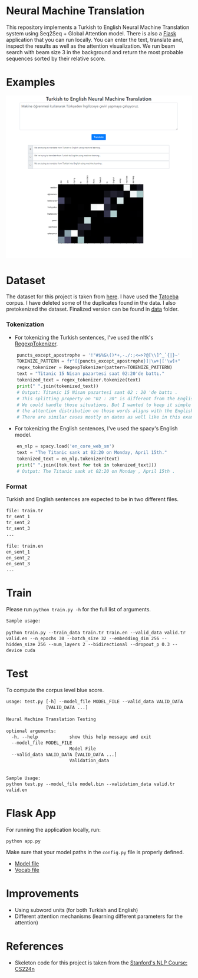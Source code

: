 # Neural Machine Translation

This repository implements a Turkish to English Neural Machine Translation system using Seq2Seq + Global Attention model. There is also a [Flask](https://github.com/snnclsr/nmt#flask-app) application that you can run locally. You can enter the text, translate and, inspect the results as well as the attention visualization. We run beam search with beam size 3 in the background and return the most probable sequences sorted by their relative score.

# Examples
![NMT Image](images/nmt_example.png)

# Dataset

The dataset for this project is taken from [here](http://opus.nlpl.eu/). I have used the [Tatoeba](http://opus.nlpl.eu/Tatoeba-v20190709.php) corpus. I have deleted some of the duplicates found in the data. I also pretokenized the dataset. Finalized version can be found in [data](https://github.com/snnclsr/nmt/tree/master/tr_en_data) folder.

### Tokenization

* For tokenizing the Turkish sentences, I've used the nltk's [RegexpTokenizer](http://www.nltk.org/api/nltk.tokenize.html?highlight=regexp#nltk.tokenize.regexp.RegexpTokenizer). 

```python
    puncts_except_apostrophe = '!"#$%&\()*+,-./:;<=>?@[\\]^_`{|}~'
    TOKENIZE_PATTERN = fr"[{puncts_except_apostrophe}]|\w+|['\w]+"
    regex_tokenizer = RegexpTokenizer(pattern=TOKENIZE_PATTERN)
    text = "Titanic 15 Nisan pazartesi saat 02:20'de battı."
    tokenized_text = regex_tokenizer.tokenize(text)
    print(" ".join(tokenized_text))
    # Output: Titanic 15 Nisan pazartesi saat 02 : 20 'de battı .
    # This splitting property on "02 : 20" is different from the English tokenizer.
    # We could handle those situations. But I wanted to keep it simple and see if 
    # the attention distribution on those words aligns with the English tokens.
    # There are similar cases mostly on dates as well like in this example: 02/09/2019
```

* For tokenizing the English sentences, I've used the spacy's English model.

```python
    en_nlp = spacy.load('en_core_web_sm')
    text = "The Titanic sank at 02:20 on Monday, April 15th."
    tokenized_text = en_nlp.tokenizer(text)
    print(" ".join([tok.text for tok in tokenized_text]))
    # Output: The Titanic sank at 02:20 on Monday , April 15th .
```

### Format

Turkish and English sentences are expected to be in two different files.

```
file: train.tr
tr_sent_1
tr_sent_2
tr_sent_3
...

file: train.en
en_sent_1
en_sent_2
en_sent_3
...
```

# Train

Please run `python train.py -h` for the full list of arguments.

```
Sample usage:

python train.py --train_data train.tr train.en --valid_data valid.tr valid.en --n_epochs 30 --batch_size 32 --embedding_dim 256 --hidden_size 256 --num_layers 2 --bidirectional --dropout_p 0.3 --device cuda
```

# Test

To compute the corpus level blue score.

```
usage: test.py [-h] --model_file MODEL_FILE --valid_data VALID_DATA
               [VALID_DATA ...]

Neural Machine Translation Testing

optional arguments:
  -h, --help            show this help message and exit
  --model_file MODEL_FILE
                        Model File
  --valid_data VALID_DATA [VALID_DATA ...]
                        Validation_data


Sample Usage:
python test.py --model_file model.bin --validation_data valid.tr valid.en
```

# Flask App

For running the application locally, run:

```
python app.py
```

Make sure that your model paths in the `config.py` file is properly defined.

* [Model file](https://drive.google.com/file/d/1fc6aoBsrrjvMGwWnPaY6DeKgdqy2BkOz/view?usp=sharing)
* [Vocab file](https://drive.google.com/file/d/1_8_D_dc7Qip0gYi4L4JBnoIlH0wPibti/view?usp=sharing)

# Improvements

* Using subword units (for both Turkish and English)
* Different attention mechanisms (learning different parameters for the attention)

# References

* Skeleton code for this project is taken from the [Stanford's NLP Course: CS224n](http://web.stanford.edu/class/cs224n/)

